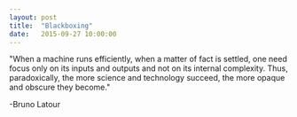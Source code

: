 ```yaml
---
layout: post
title:  "Blackboxing"
date:   2015-09-27 10:00:00
---
```

"When a machine runs efficiently, when a matter of fact is settled, one need focus only on its inputs and outputs and not on its internal complexity. Thus, paradoxically, the more science and technology succeed, the more opaque and obscure they become."

-Bruno Latour